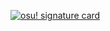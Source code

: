 [![osu! signature card](/card?user=aomona&mode=std&lang=en&animation=true)](https://osu.ppy.sh/u/aomona)
